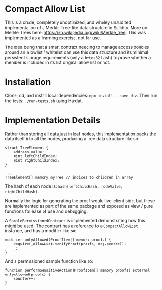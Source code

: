 # Compact Allow List

This is a crude, completely unoptimized, and wholey unaudited implementation of a Merkle Tree-like data structure in Solidity. More on Merkle Trees here: https://en.wikipedia.org/wiki/Merkle_tree. This was implemented as a learning exercise, not for use. 

The idea being that a smart contract needing to manage access policies around an allowlist / whitelist can use this data structure and its minimal persistent storage requirements (only a `bytes32` hash) to prove whether a member is included in its list original allow list or not. 

# Installation 

Clone, cd, and install local dependencies: `npm install --save-dev`. Then run the tests: `./run-tests.sh` using Hardat. 

# Implementation Details 

Rather than storing all data just in leaf nodes, this implementation packs the data itself into all the nodes, producing a tree data structure like so:

```
struct TreeElement {
    address value;
    uint leftChildIndex;
    uint rightChildIndex;
}

....
TreeElement[] memory myTree // indices to children in array
```

The hash of each node is: `hash(leftChildHash, nodeValue, rightChildHash)`. 

Normally the logic for generating the proof would live-client side, but these are implemented as part of the same package and exposed as view / pure functions for ease of use and debugging. 

A `SamplePermissionedContract` is implemented demonstrating how this might be used. The contract has a reference to a `CompactAllowList` instance, and has a modifier like so:

```
modifier onlyAllowed(ProofItem[] memory proofs) {
    require(_allowList.verifyProof(proofs, msg.sender));
    _;
}
```

And a permissioned sample function like so: 

```
function performSensitiveAction(ProofItem[] memory proofs) external onlyAllowed(proofs) {
    counter++;
}
```
